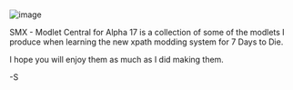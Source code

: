#
![image](https://i.imgur.com/6LPnYmW.png)

SMX - Modlet Central for Alpha 17 is a collection of some of the modlets I produce when learning the new xpath modding system for 7 Days to Die.

I hope you will enjoy them as much as I did making them.

-S
